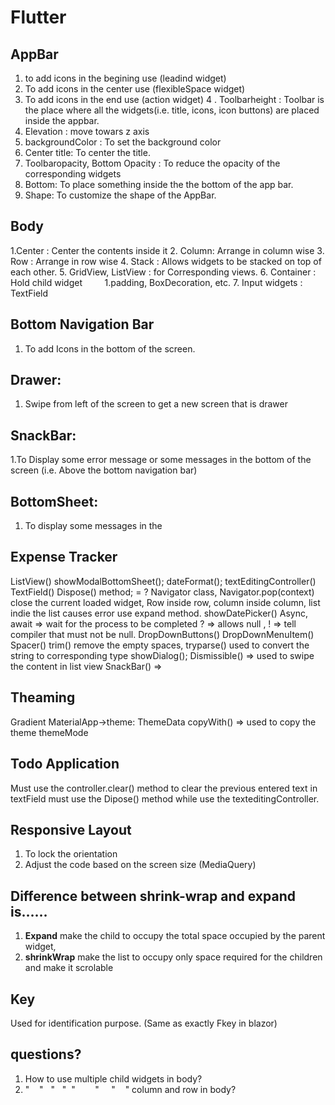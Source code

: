 <h1>Flutter</h1>

AppBar
------

1. to add icons in the begining use (leadind widget)
2. To add icons in the center use (flexibleSpace widget)
3. To add icons in the end use (action widget)
4 . Toolbarheight : Toolbar is the place where all the widgets(i.e. title, icons, icon buttons) are placed inside the appbar.
5. Elevation : move towars z axis
6. backgroundColor : To set the background color
7. Center title: To center the title.
8. Toolbaropacity, Bottom Opacity : To reduce the opacity of the corresponding widgets
9. Bottom: To place something inside the the bottom of the app bar.
10. Shape: To customize the shape of the AppBar.


Body
----


1.Center : Center the contents inside it
2. Column: Arrange in column wise
3. Row : Arrange in row wise
4. Stack : Allows widgets to be stacked on top of each other.
5. GridView, ListView : for Corresponding views.
6. Container : Hold child widget
        1.padding, BoxDecoration, etc.
7. Input widgets : TextField


Bottom Navigation Bar
---------------
1. To add Icons in the bottom of the screen.


Drawer:
-------
1. Swipe from left of the screen to get a new screen that is drawer


SnackBar:
---------
1.To Display some error message or some messages in the bottom of the screen (i.e. Above the bottom navigation bar)


BottomSheet:
-----------
1. To display some messages in the

Expense Tracker
---------------
ListView()
showModalBottomSheet();
dateFormat();
textEditingController() 
TextField()
Dispose() method; = ?
Navigator class, Navigator.pop(context) close the current loaded widget,
Row inside row, column inside column, list indie the list causes error use expand method.
showDatePicker()
Async, await => wait for the process to be completed
? => allows null , ! => tell compiler that must not be null.
DropDownButtons() 
DropDownMenuItem()
Spacer()
trim() remove the empty spaces,
tryparse() used to convert the string to corresponding type 
showDialog();
Dismissible() => used to swipe the content in list view
SnackBar() => 


Theaming
--------
Gradient
MaterialApp->theme: ThemeData
copyWith() => used to copy the theme
themeMode


Todo Application
----------------
Must use the controller.clear() method to clear the previous entered text in textField
must use the Dipose() method while use the texteditingController.

Responsive Layout
------------------
1. To lock the orientation
2. Adjust the code based on the screen size (MediaQuery)

Difference between shrink-wrap and expand is……
---------------
1. **Expand** make the child to occupy the total space occupied by the parent widget,
2. **shrinkWrap** make the list to occupy only space required for the children and make it scrolable

Key
---
Used for identification purpose. (Same as exactly Fkey in blazor) 



questions?
-------------
1. How to use multiple child widgets in body?
2. "    "   "   "  "        "     "    " column and row in body?

